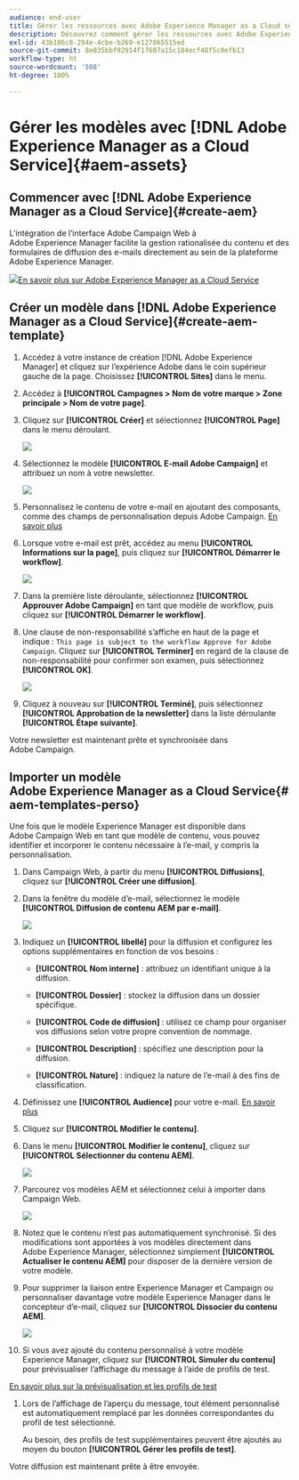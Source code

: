 ```yaml
---
audience: end-user
title: Gérer les ressources avec Adobe Experience Manager as a Cloud service
description: Découvrez comment gérer les ressources avec Adobe Experience Manager as a Cloud service.
exl-id: 43b186c8-294e-4cbe-b269-e127065515ed
source-git-commit: 8e035bbf92914f17607a15c184ecf48f5c0efb13
workflow-type: ht
source-wordcount: '508'
ht-degree: 100%

---
```


# Gérer les modèles avec [!DNL Adobe Experience Manager as a Cloud Service]{#aem-assets}

## Commencer avec [!DNL Adobe Experience Manager as a Cloud Service]{#create-aem}

L’intégration de l’interface Adobe Campaign Web à Adobe Experience Manager facilite la gestion rationalisée du contenu et des formulaires de diffusion des e-mails directement au sein de la plateforme Adobe Experience Manager.

![](assets/do-not-localize/book.png)[En savoir plus sur Adobe Experience Manager as a Cloud Service](https://experienceleague.adobe.com/docs/experience-manager-cloud-service/content/sites/authoring/getting-started/quick-start.html?lang=fr)

## Créer un modèle dans [!DNL Adobe Experience Manager as a Cloud Service]{#create-aem-template}

1. Accédez à votre instance de création [!DNL Adobe Experience Manager] et cliquez sur l’expérience Adobe dans le coin supérieur gauche de la page. Choisissez **[!UICONTROL Sites]** dans le menu.

1. Accédez à **[!UICONTROL Campagnes > Nom de votre marque > Zone principale > Nom de votre page]**.

1. Cliquez sur **[!UICONTROL Créer]** et sélectionnez **[!UICONTROL Page]** dans le menu déroulant.

   ![](assets/aem_1.png)

1. Sélectionnez le modèle **[!UICONTROL E-mail Adobe Campaign]** et attribuez un nom à votre newsletter.

   ![](assets/aem_2.png)

1. Personnalisez le contenu de votre e-mail en ajoutant des composants, comme des champs de personnalisation depuis Adobe Campaign. [En savoir plus](https://experienceleague.adobe.com/docs/experience-manager-65/content/sites/authoring/aem-adobe-campaign/campaign.html?lang=fr#editing-email-content)

1. Lorsque votre e-mail est prêt, accédez au menu **[!UICONTROL Informations sur la page]**, puis cliquez sur **[!UICONTROL Démarrer le workflow]**.

   ![](assets/aem_3.png)

1. Dans la première liste déroulante, sélectionnez **[!UICONTROL Approuver Adobe Campaign]** en tant que modèle de workflow, puis cliquez sur **[!UICONTROL Démarrer le workflow]**.

1. Une clause de non-responsabilité s’affiche en haut de la page et indique : `This page is subject to the workflow Approve for Adobe Campaign`. Cliquez sur **[!UICONTROL Terminer]** en regard de la clause de non-responsabilité pour confirmer son examen, puis sélectionnez **[!UICONTROL OK]**.

   ![](assets/aem_4.png)

1. Cliquez à nouveau sur **[!UICONTROL Terminé]**, puis sélectionnez **[!UICONTROL Approbation de la newsletter]** dans la liste déroulante **[!UICONTROL Étape suivante]**.

Votre newsletter est maintenant prête et synchronisée dans Adobe Campaign.

## Importer un modèle Adobe Experience Manager as a Cloud Service{#aem-templates-perso}

Une fois que le modèle Experience Manager est disponible dans Adobe Campaign Web en tant que modèle de contenu, vous pouvez identifier et incorporer le contenu nécessaire à l’e-mail, y compris la personnalisation.

1. Dans Campaign Web, à partir du menu **[!UICONTROL Diffusions]**, cliquez sur **[!UICONTROL Créer une diffusion]**.

1. Dans la fenêtre du modèle d’e-mail, sélectionnez le modèle **[!UICONTROL Diffusion de contenu AEM par e-mail]**.

   ![](assets/aem_5.png)

1. Indiquez un **[!UICONTROL libellé]** pour la diffusion et configurez les options supplémentaires en fonction de vos besoins :

   * **[!UICONTROL Nom interne]** : attribuez un identifiant unique à la diffusion.

   * **[!UICONTROL Dossier]** : stockez la diffusion dans un dossier spécifique.

   * **[!UICONTROL Code de diffusion]** : utilisez ce champ pour organiser vos diffusions selon votre propre convention de nommage.

   * **[!UICONTROL Description]** : spécifiez une description pour la diffusion.

   * **[!UICONTROL Nature]** : indiquez la nature de l’e-mail à des fins de classification.

1. Définissez une **[!UICONTROL Audience]** pour votre e-mail. [En savoir plus](../email/create-email.md#define-audience)

1. Cliquez sur **[!UICONTROL Modifier le contenu]**.

1. Dans le menu **[!UICONTROL Modifier le contenu]**, cliquez sur **[!UICONTROL Sélectionner du contenu AEM]**.

   ![](assets/aem_6.png)

1. Parcourez vos modèles AEM et sélectionnez celui à importer dans Campaign Web.

   ![](assets/aem_8.png)

1. Notez que le contenu n’est pas automatiquement synchronisé. Si des modifications sont apportées à vos modèles directement dans Adobe Experience Manager, sélectionnez simplement **[!UICONTROL Actualiser le contenu AEM]** pour disposer de la dernière version de votre modèle.

1. Pour supprimer la liaison entre Experience Manager et Campaign ou personnaliser davantage votre modèle Experience Manager dans le concepteur d’e-mail, cliquez sur **[!UICONTROL Dissocier du contenu AEM]**.

   ![](assets/aem_9.png)

1. Si vous avez ajouté du contenu personnalisé à votre modèle Experience Manager, cliquez sur **[!UICONTROL Simuler du contenu]** pour prévisualiser l’affichage du message à l’aide de profils de test.

[En savoir plus sur la prévisualisation et les profils de test](../preview-test/preview-content.md)

1. Lors de l’affichage de l’aperçu du message, tout élément personnalisé est automatiquement remplacé par les données correspondantes du profil de test sélectionné.

   Au besoin, des profils de test supplémentaires peuvent être ajoutés au moyen du bouton **[!UICONTROL Gérer les profils de test]**.

Votre diffusion est maintenant prête à être envoyée.
